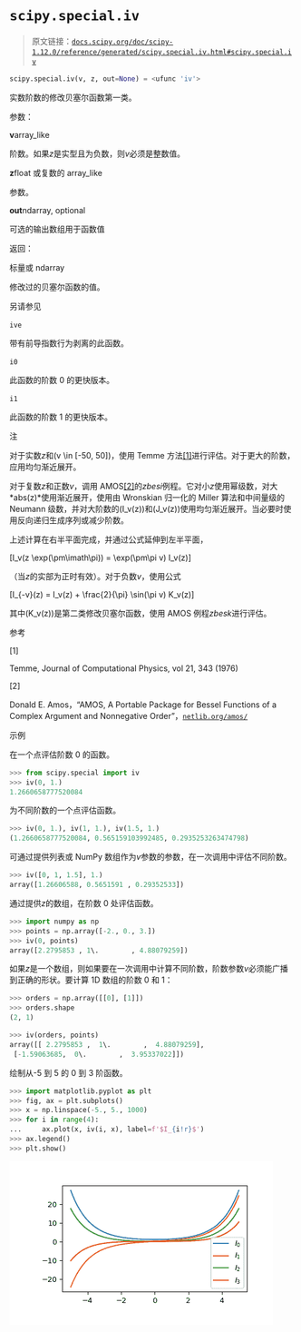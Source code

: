 # `scipy.special.iv`

> 原文链接：[`docs.scipy.org/doc/scipy-1.12.0/reference/generated/scipy.special.iv.html#scipy.special.iv`](https://docs.scipy.org/doc/scipy-1.12.0/reference/generated/scipy.special.iv.html#scipy.special.iv)

```py
scipy.special.iv(v, z, out=None) = <ufunc 'iv'>
```

实数阶数的修改贝塞尔函数第一类。

参数：

**v**array_like

阶数。如果*z*是实型且为负数，则*v*必须是整数值。

**z**float 或复数的 array_like

参数。

**out**ndarray, optional

可选的输出数组用于函数值

返回：

标量或 ndarray

修改过的贝塞尔函数的值。

另请参见

`ive`

带有前导指数行为剥离的此函数。

`i0`

此函数的阶数 0 的更快版本。

`i1`

此函数的阶数 1 的更快版本。

注

对于实数*z*和\(v \in [-50, 50]\)，使用 Temme 方法[[1]](#r3a80f286b9e7-1)进行评估。对于更大的阶数，应用均匀渐近展开。

对于复数*z*和正数*v*，调用 AMOS[[2]](#r3a80f286b9e7-2)的*zbesi*例程。它对小*z*使用幂级数，对大*abs(z)*使用渐近展开，使用由 Wronskian 归一化的 Miller 算法和中间量级的 Neumann 级数，并对大阶数的\(I_v(z)\)和\(J_v(z)\)使用均匀渐近展开。当必要时使用反向递归生成序列或减少阶数。

上述计算在右半平面完成，并通过公式延伸到左半平面，

\[I_v(z \exp(\pm\imath\pi)) = \exp(\pm\pi v) I_v(z)\]

（当*z*的实部为正时有效）。对于负数*v*，使用公式

\[I_{-v}(z) = I_v(z) + \frac{2}{\pi} \sin(\pi v) K_v(z)\]

其中\(K_v(z)\)是第二类修改贝塞尔函数，使用 AMOS 例程*zbesk*进行评估。

参考

[1]

Temme, Journal of Computational Physics, vol 21, 343 (1976)

[2]

Donald E. Amos，“AMOS, A Portable Package for Bessel Functions of a Complex Argument and Nonnegative Order”，[`netlib.org/amos/`](http://netlib.org/amos/)

示例

在一个点评估阶数 0 的函数。

```py
>>> from scipy.special import iv
>>> iv(0, 1.)
1.2660658777520084 
```

为不同阶数的一个点评估函数。

```py
>>> iv(0, 1.), iv(1, 1.), iv(1.5, 1.)
(1.2660658777520084, 0.565159103992485, 0.2935253263474798) 
```

可通过提供列表或 NumPy 数组作为*v*参数的参数，在一次调用中评估不同阶数。

```py
>>> iv([0, 1, 1.5], 1.)
array([1.26606588, 0.5651591 , 0.29352533]) 
```

通过提供*z*的数组，在阶数 0 处评估函数。

```py
>>> import numpy as np
>>> points = np.array([-2., 0., 3.])
>>> iv(0, points)
array([2.2795853 , 1\.        , 4.88079259]) 
```

如果*z*是一个数组，则如果要在一次调用中计算不同阶数，阶数参数*v*必须能广播到正确的形状。要计算 1D 数组的阶数 0 和 1：

```py
>>> orders = np.array([[0], [1]])
>>> orders.shape
(2, 1) 
```

```py
>>> iv(orders, points)
array([[ 2.2795853 ,  1\.        ,  4.88079259],
 [-1.59063685,  0\.        ,  3.95337022]]) 
```

绘制从-5 到 5 的 0 到 3 阶函数。

```py
>>> import matplotlib.pyplot as plt
>>> fig, ax = plt.subplots()
>>> x = np.linspace(-5., 5., 1000)
>>> for i in range(4):
...     ax.plot(x, iv(i, x), label=f'$I_{i!r}$')
>>> ax.legend()
>>> plt.show() 
```

![../../_images/scipy-special-iv-1.png](img/0dfee6cf3f1fe2f4f0a1daa65bbf76bb.png)
